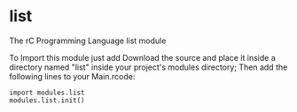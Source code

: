 # list
The rC Programming Language list module

To Import this module just add Download the source and place it inside a directory named "list" inside your project's modules directory;
Then add the following lines to your Main.rcode:
```
import modules.list
modules.list.init()
```
